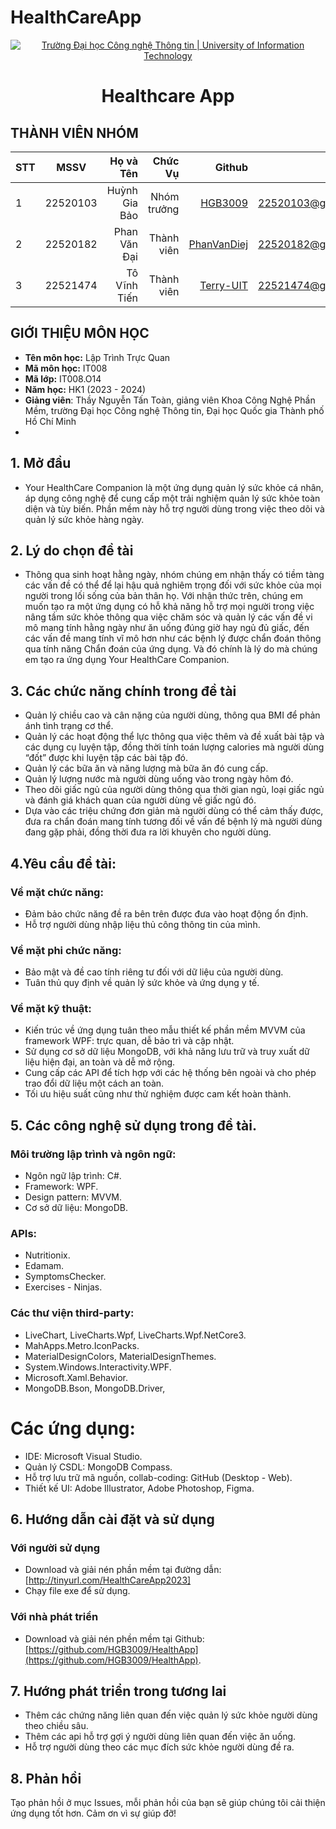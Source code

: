 # HealthCareApp
<!-- Banner -->
<p align="center">
  <a href="https://www.uit.edu.vn/" title="Trường Đại học Công nghệ Thông tin" style="border: none;">
    <img src="https://i.imgur.com/WmMnSRt.png" alt="Trường Đại học Công nghệ Thông tin | University of Information Technology">
  </a>
</p>

<h1 align="center"><b>Healthcare App</b></h>

## THÀNH VIÊN NHÓM
| STT    | MSSV          | Họ và Tên              |Chức Vụ    | Github                                                  | Email                   |
| ------ |:-------------:| ----------------------:|----------:|--------------------------------------------------------:|-------------------------:
| 1      | 22520103      | Huỳnh Gia Bảo          |Nhóm trưởng|[HGB3009](https://github.com/HGB3009)                    |22520103@gm.uit.edu.vn   |
| 2      | 22520182      | Phan Văn Đại           |Thành viên |[PhanVanDiej](https://github.com/PhanVanDiej)            |22520182@gm.uit.edu.vn   |
| 3      | 22521474      | Tô Vĩnh Tiến           |Thành viên |[Terry-UIT](https://github.com/Terry-UIT)                |22521474@gm.uit.edu.vn   |

## GIỚI THIỆU MÔN HỌC
* **Tên môn học:** Lập Trình Trực Quan
* **Mã môn học:** IT008
* **Mã lớp:** IT008.O14
* **Năm học:** HK1 (2023 - 2024)
* **Giảng viên**: Thầy Nguyễn Tấn Toàn, giảng viên Khoa Công Nghệ Phần Mềm, trường Đại học Công nghệ Thông tin, Đại học Quốc gia Thành phố Hồ Chí Minh
* 
## 1. Mở đầu
* Your HealthCare Companion là một ứng dụng quản lý sức khỏe cá nhân, áp dụng công nghệ để cung cấp một trải nghiệm quản lý sức khỏe toàn diện và tùy biến. Phần mềm này hỗ trợ người dùng trong việc theo dõi và quản lý sức khỏe hàng ngày.
  
## 2. Lý do chọn đề tài
* Thông qua sinh hoạt hằng ngày, nhóm chúng em nhận thấy có tiềm tàng các vấn đề có thể để lại hậu quả nghiêm trọng đối với sức khỏe của mọi người trong lối sống của bản thân họ. Với nhận thức trên, chúng em muốn tạo ra một ứng dụng có hỗ khả năng hỗ trợ mọi người trong việc nâng tầm sức khỏe thông qua việc chăm sóc và quản lý các vấn đề vi mô mang tính hằng ngày như ăn uống đúng giờ hay ngủ đủ giấc, đến các vấn đề mang tính vĩ mô hơn như các bệnh lý được chẩn đoán thông qua tính năng Chẩn đoán của ứng dụng. Và đó chính là lý do mà chúng em tạo ra ứng dụng Your HealthCare Companion.

## 3. Các chức năng chính trong đề tài
* Quản lý chiều cao và cân nặng của người dùng, thông qua BMI để phản ánh tình trạng cơ thể.
* Quản lý các hoạt động thể lực thông qua việc thêm và đề xuất bài tập và các dụng cụ luyện tập, đồng thời tính toán lượng calories mà người dùng “đốt” được khi luyện tập các bài tập đó.
* Quản lý các bữa ăn và năng lượng mà bữa ăn đó cung cấp.
* Quản lý lượng nước mà người dùng uống vào trong ngày hôm đó.
* Theo dõi giấc ngủ của người dùng thông qua thời gian ngủ, loại giấc ngủ và đánh giá khách quan của người dùng về giấc ngủ đó.
* Dựa vào các triệu chứng đơn giản mà người dùng có thể cảm thấy được, đưa ra chẩn đoán mang tính tương đối về vấn đề bệnh lý mà người dùng đang gặp phải, đồng thời đưa ra lời khuyên cho người dùng.

## 4.Yêu cầu đề tài:
### Về mặt chức năng:
* Đảm bảo chức năng đề ra bên trên được đưa vào hoạt động ổn định.
* Hỗ trợ người dùng nhập liệu thủ công thông tin của mình.

### Về mặt phi chức năng:
* Bảo mật và đề cao tính riêng tư đối với dữ liệu của người dùng.
* Tuân thủ quy định về quản lý sức khỏe và ứng dụng y tế.
### Về mặt kỹ thuật:
* Kiến trúc về ứng dụng tuân theo mẫu thiết kế phần mềm MVVM của framework WPF: trực quan, dễ bảo trì và cập nhật.
* Sử dụng cơ sở dữ liệu MongoDB, với khả năng lưu trữ và truy xuất dữ liệu hiện đại, an toàn và dễ mở rộng.
* Cung cấp các API để tích hợp với các hệ thống bên ngoài và cho phép trao đổi dữ liệu một cách an toàn.
* Tối ưu hiệu suất cũng như thử nghiệm được cam kết hoàn thành.

## 5. Các công nghệ sử dụng trong đề tài.
### Môi trường lập trình và ngôn ngữ:
* Ngôn ngữ lập trình: C#.
* Framework: WPF.
* Design pattern: MVVM.
* Cơ sở dữ liệu: MongoDB.
### APIs:
* Nutritionix.
* Edamam.
* SymptomsChecker.
* Exercises - Ninjas.
### Các thư viện third-party:
* LiveChart, LiveCharts.Wpf, LiveCharts.Wpf.NetCore3.
* MahApps.Metro.IconPacks.
* MaterialDesignColors, MaterialDesignThemes.
* System.Windows.Interactivity.WPF.
* Microsoft.Xaml.Behavior.
* MongoDB.Bson, MongoDB.Driver,  
# Các ứng dụng:
* IDE: Microsoft Visual Studio.
* Quản lý CSDL: MongoDB Compass.
* Hỗ trợ lưu trữ mã nguồn, collab-coding: GitHub (Desktop - Web).
* Thiết kế UI: Adobe Illustrator, Adobe Photoshop, Figma.

## 6. Hướng dẫn cài đặt và sử dụng
### Với người sử dụng 
* Download và giải nén phần mềm tại đường dẫn: [http://tinyurl.com/HealthCareApp2023]
* Chạy file exe để sử dụng.


### Với nhà phát triển 

* Download và giải nén phền mềm tại Github: [https://github.com/HGB3009/HealthApp](https://github.com/HGB3009/HealthApp).

## 7. Hướng phát triển trong tương lai
* Thêm các chứng năng liên quan đến việc quản lý sức khỏe người dùng theo chiều sâu.
* Thêm các api hỗ trợ gợi ý người dùng liên quan đến việc ăn uống.
* Hỗ trợ người dùng theo các mục đích sức khỏe người dùng đề ra.

## 8. Phản hồi 

Tạo phản hồi ở mục Issues, mỗi phản hồi của bạn sẽ giúp chúng tôi cải thiện ứng dụng tốt hơn. Cảm ơn vì sự giúp đỡ! 
